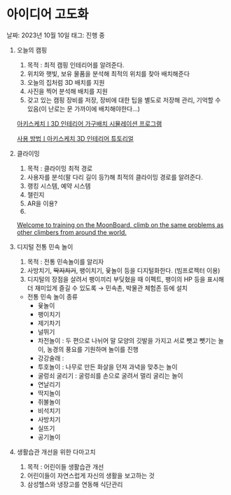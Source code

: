 # 아이디어 고도화

날짜: 2023년 10월 10일
태그: 진행 중

1. 오늘의 캠핑
    1. 목적 : 최적 캠핑 인테리어를 알려준다.
    2. 위치와 햇빛, 보유 물품을 분석해 최적의 위치를 찾아 배치해준다
    3. 오늘의 집처럼 3D 배치를 지원
    4. 사진을 찍어 분석해 배치를 지원
    5. 갖고 있는 캠핑 장비를 저장, 장비에 대한 팁을 별도로 저장해 관리, 기억할 수 있음(이 난로는 문 가까이에 배치해야한다…)
    
    [아키스케치ㅣ3D 인테리어 가구배치 시뮬레이션 프로그램](https://www.archisketch.com/kr)
    
    [사용 방법ㅣ아키스케치 3D 인테리어 튜토리얼](https://www.archisketch.com/kr/learn)
    

1. 클라이밍
    1. 목적 : 클라이밍 최적 경로
    2. 사용자를 분석(팔 다리 길이 등?)해 최적의 클라이밍 경로를 알려준다.
    3. 랭킹 시스템, 예약 시스템
    4. 챌린지
    5. AR을 이용?
    6. 
    
    [Welcome to training on the MoonBoard, climb on the same problems as other climbers from around the world.](https://www.moonboard.com/)
    

1. 디지털 전통 민속 놀이
    1. 목적 : 전통 민속놀이를 알리자
    2. 사방치기, ~~딱지치기~~, 팽이치기, 윷놀이 등을 디지털화한다. (빔프로젝터 이용)
    3. 디지털의 장점을 살려서 팽이끼리 부딪혔을 때 이펙트, 팽이의 HP 등을 표시해 더 재미있게 즐길 수 있도록 → 민속촌, 박물관 체험존 등에 설치
    - 전통 민속 놀이 종류
        - 윷놀이
        - 팽이치기
        - 제기차기
        - 널뛰기
        - 차전놀이 : 두 편으로 나뉘어 말 모양의 깃발을 가지고 서로 뺏고 뺏기는 놀이, 농경의 풍요를 기원하며 놀이를 진행
        - 강강술래 :
        - 투호놀이 : 나무로 만든 화살을 던져 과녁을 맞추는 놀이
        - 굴렁쇠 굴리기 : 굴렁쇠를 손으로 굴려서 멀리 굴리는 놀이
        - 연날리기
        - 딱지놀이
        - 쥐불놀이
        - 비석치기
        - 사방치기
        - 실뜨기
        - 공기놀이
    
2. 생활습관 개선을 위한 다마고치   
    1. 목적 : 어린이들 생활습관 개선
    2. 어린이들이 자연스럽게 자신의 생활을 보고하는 것
    3. 삼성헬스와 냉장고를 연동해 식단관리